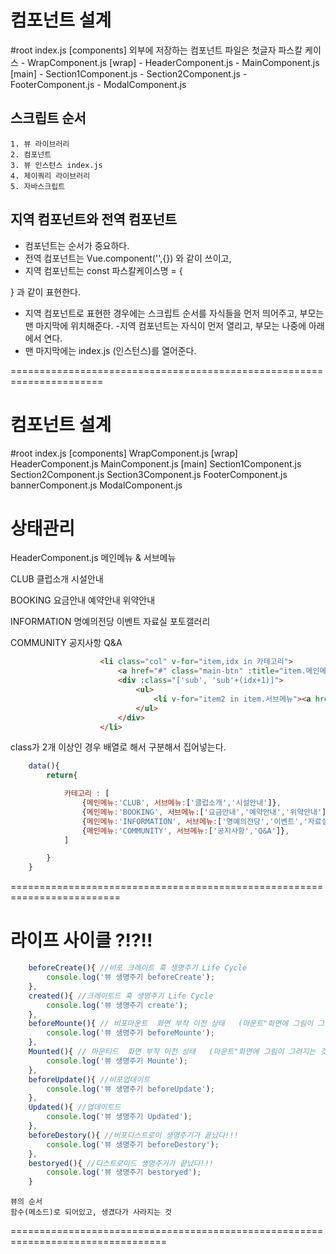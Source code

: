 # 컴포넌트 설계
  
  #root
  index.js
  [components] 외부에 저장하는 컴포넌트 파일은 첫글자 파스칼 케이스 
    - WrapComponent.js
      [wrap]
        - HeaderComponent.js
        - MainComponent.js
          [main]
            - Section1Component.js
            - Section2Component.js
        - FooterComponent.js
        - ModalComponent.js


## 스크립트 순서 

    1. 뷰 라이브러리
    2. 컴포넌트
    3. 뷰 인스턴스 index.js
    4. 제이쿼리 라이브러리
    5. 자바스크립트

## 지역 컴포넌트와 전역 컴포넌트
  - 컴포넌트는 순서가 중요하다.
  - 전역 컴포넌트는 Vue.component('',{}) 와 같이 쓰이고, 
  - 지역 컴포넌트는 const 파스칼케이스명 = {

  } 과 같이 표현한다. 
  - 지역 컴포넌트로 표현한 경우에는 스크립트 순서를 
  자식들을 먼저 띄어주고, 부모는 맨 마지막에 위치해준다.
  -지역 컴포넌트는 자식이 먼저 열리고, 부모는 나중에 아래에서 연다.
  - 맨 마지막에는 index.js (인스턴스)를 열어준다.

======================================================================
# 컴포넌트 설계
  
  #root
  index.js
  <wrap-component />
  [components]
    WrapComponent.js
    [wrap]
      HeaderComponent.js
      MainComponent.js
      [main]
        Section1Component.js
        Section2Component.js
        Section3Component.js
      FooterComponent.js
      bannerComponent.js
      ModalComponent.js


# 상태관리
HeaderComponent.js
메인메뉴 & 서브메뉴

CLUB
클럽소개
시설안내

BOOKING
요금안내
예약안내
위약안내

INFORMATION
명예의전당
이벤트
자료실
포토갤러리


COMMUNITY
공지사항
Q&A
```html
                    <li class="col" v-for="item,idx in 카테고리">
                        <a href="#" class="main-btn" :title="item.메인메뉴">{{item.메인메뉴}}</a>
                        <div :class="['sub', 'sub'+(idx+1)]">
                            <ul>
                                <li v-for="item2 in item.서브메뉴"><a href="#" :title="item2">{{item2}}</a></li>
                            </ul>
                        </div>
                    </li>
```

class가 2개 이상인 경우 배열로 해서 구분해서 집어넣는다.

<div :class="['sub', 'sub'+(idx+1)]">

```js
    data(){
        return{

            카테고리 : [
                {메인메뉴:'CLUB', 서브메뉴:['클럽소개','시설안내']},
                {메인메뉴:'BOOKING', 서브메뉴:['요금안내','예약안내','위약안내']},
                {메인메뉴:'INFORMATION', 서브메뉴:['명예의전당','이벤트','자료실','포토갤러리']},
                {메인메뉴:'COMMUNITY', 서브메뉴:['공지사항','Q&A']},
            ]

        }
    }
```
=========================================================================
# 라이프 사이클 ?!?!! 

```js
    beforeCreate(){ //비포 크레이트 훅 생명주기 Life Cycle
        console.log('뷰 생명주기 beforeCreate');
    },
    created(){ //크레이트드 훅 생명주기 Life Cycle
        console.log('뷰 생명주기 create');
    },
    beforeMounte(){ // 비포마운트  화면 부착 이전 상태   (마운트"화면에 그림이 그려지는 것")
        console.log('뷰 생명주기 beforeMounte');
    },
    Mounted(){ // 마운티드  화면 부착 이전 상태   (마운트"화면에 그림이 그려지는 것")
        console.log('뷰 생명주기 Mounte');
    },
    beforeUpdate(){ //비포업데이트 
        console.log('뷰 생명주기 beforeUpdate');
    },
    Updated(){ //업데이트드
        console.log('뷰 생명주기 Updated');
    },
    beforeDestory(){ //비포디스트로이 생명주기가 끝났다!!!
        console.log('뷰 생명주기 beforeDestory');
    },
    bestoryed(){ //디스트로이드 생명주기가 끝났다!!!
        console.log('뷰 생명주기 bestoryed');
    }
```
    뷰의 순서 
    함수(메소드)로 되어있고, 생겼다가 사라지는 것
=================================================================================



